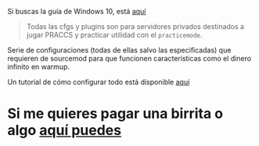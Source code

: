 Si buscas la guía de Windows 10, está [aquí](https://github.com/thinkii/PC)

> Todas las cfgs y plugins son para servidores privados destinados a jugar PRACCS y practicar utilidad con el `practicemode`.

Serie de configuraciones (todas de ellas salvo las especificadas) que requieren de sourcemod para que funcionen características como el dinero infinito en warmup.

Un tutorial de cómo configurar todo está disponible [aquí](https://www.youtube.com/watch?v=OLvgXZ_EmOY) 

# Si me quieres pagar una birrita o algo [aquí puedes](https://www.paypal.me/thinkii)
